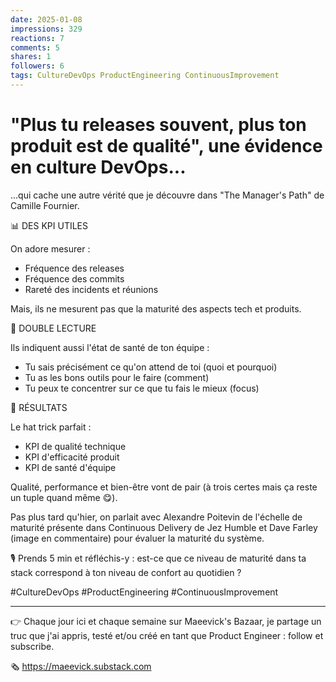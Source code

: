```yaml
---
date: 2025-01-08
impressions: 329
reactions: 7
comments: 5
shares: 1
followers: 6
tags: CultureDevOps ProductEngineering ContinuousImprovement
---
```


# "Plus tu releases souvent, plus ton produit est de qualité", une évidence en culture DevOps...

...qui cache une autre vérité que je découvre dans "The Manager's Path" de Camille Fournier.

📊 DES KPI UTILES

On adore mesurer :

- Fréquence des releases
- Fréquence des commits
- Rareté des incidents et réunions

Mais, ils ne mesurent pas que la maturité des aspects tech et produits.

🔎 DOUBLE LECTURE

Ils indiquent aussi l'état de santé de ton équipe :

- Tu sais précisément ce qu'on attend de toi (quoi et pourquoi)
- Tu as les bons outils pour le faire (comment)
- Tu peux te concentrer sur ce que tu fais le mieux (focus)

🎉 RÉSULTATS

Le hat trick parfait :

- KPI de qualité technique
- KPI d'efficacité produit
- KPI de santé d'équipe

Qualité, performance et bien-être vont de pair (à trois certes mais ça reste un tuple quand même 😋).

Pas plus tard qu'hier, on parlait avec Alexandre Poitevin de l'échelle de maturité présente dans Continuous Delivery de Jez Humble et Dave Farley (image en commentaire) pour évaluer la maturité du système.

🎙️ Prends 5 min et réfléchis-y : est-ce que ce niveau de maturité dans ta stack correspond à ton niveau de confort au quotidien ?

#CultureDevOps #ProductEngineering #ContinuousImprovement

---

👉 Chaque jour ici et chaque semaine sur Maeevick's Bazaar, je partage un truc que j'ai appris, testé et/ou créé en tant que Product Engineer : follow et subscribe.

🗞️ https://maeevick.substack.com
